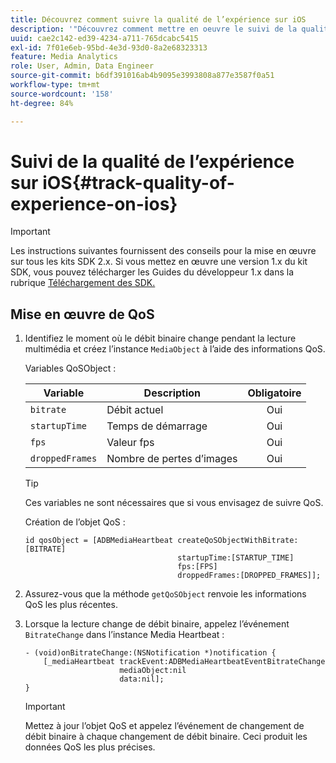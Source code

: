 ```yaml
---
title: Découvrez comment suivre la qualité de l’expérience sur iOS
description: '"Découvrez comment mettre en oeuvre le suivi de la qualité de l’expérience (QoE, QoS) à l’aide du SDK Media sur iOS."'
uuid: cae2c142-ed39-4234-a711-765dcabc5415
exl-id: 7f01e6eb-95bd-4e3d-93d0-8a2e68323313
feature: Media Analytics
role: User, Admin, Data Engineer
source-git-commit: b6df391016ab4b9095e3993808a877e3587f0a51
workflow-type: tm+mt
source-wordcount: '158'
ht-degree: 84%

---
```


# Suivi de la qualité de l’expérience sur iOS{#track-quality-of-experience-on-ios}

>[!IMPORTANT]
>
>Les instructions suivantes fournissent des conseils pour la mise en œuvre sur tous les kits SDK 2.x. Si vous mettez en œuvre une version 1.x du kit SDK, vous pouvez télécharger les Guides du développeur 1.x dans la rubrique [Téléchargement des SDK.](/help/sdk-implement/download-sdks.md)

## Mise en œuvre de QoS

1. Identifiez le moment où le débit binaire change pendant la lecture multimédia et créez l’instance `MediaObject` à l’aide des informations QoS.

   Variables QoSObject :

   | Variable | Description | Obligatoire |
   | --- | --- | :---: |
   | `bitrate` | Débit actuel | Oui |
   | `startupTime` | Temps de démarrage | Oui |
   | `fps` | Valeur fps | Oui |
   | `droppedFrames` | Nombre de pertes d’images | Oui |

   >[!TIP]
   >
   >Ces variables ne sont nécessaires que si vous envisagez de suivre QoS.

   Création de l’objet QoS :

   ```
   id qosObject = [ADBMediaHeartbeat createQoSObjectWithBitrate:[BITRATE] 
                                     startupTime:[STARTUP_TIME]  
                                     fps:[FPS]  
                                     droppedFrames:[DROPPED_FRAMES]];
   ```

1. Assurez-vous que la méthode `getQoSObject` renvoie les informations QoS les plus récentes.
1. Lorsque la lecture change de débit binaire, appelez l’événement `BitrateChange` dans l’instance Media Heartbeat :

   ```
   - (void)onBitrateChange:(NSNotification *)notification { 
       [_mediaHeartbeat trackEvent:ADBMediaHeartbeatEventBitrateChange  
                        mediaObject:nil  
                        data:nil]; 
   }
   ```

   >[!IMPORTANT]
   >
   >Mettez à jour l’objet QoS et appelez l’événement de changement de débit binaire à chaque changement de débit binaire. Ceci produit les données QoS les plus précises.
